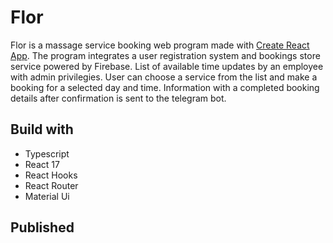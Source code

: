 # Flor

Flor is a massage service booking web program made with [Create React App](https://github.com/facebook/create-react-app).
The program integrates a user registration system and bookings store service powered by Firebase.
List of available time updates by an employee with admin privilegies.
User can choose a service from the list and make a booking for a selected day and time.
Information with a completed booking details after confirmation is sent to the telegram bot.

## Build with

- Typescript
- React 17
- React Hooks
- React Router
- Material Ui

## Published
